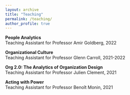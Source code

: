 ```yaml
---
layout: archive
title: "Teaching"
permalink: /teaching/
author_profile: true
---
```


**People Analytics**\
Teaching Assistant for Professor Amir Goldberg, 2022


**Organizational Culture**\
Teaching Assistant for Professor Glenn Carroll, 2021-2022


**Org 2.0: The Analytics of Organization Design**\
Teaching Assistant for Professor Julien Clement, 2021


**Acting with Power**\
Teaching Assistant for Professor Benoît Monin, 2021
    
